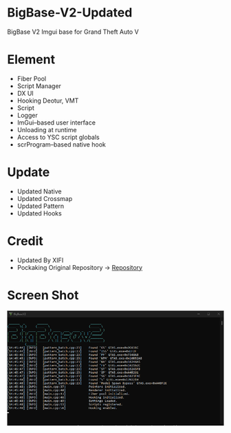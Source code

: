 # BigBase-V2-Updated
BigBase V2 Imgui base for Grand Theft Auto V

# Element

- Fiber Pool
- Script Manager
- DX UI
- Hooking Deotur, VMT
- Script
- Logger
- ImGui–based user interface
- Unloading at runtime
- Access to YSC script globals
- scrProgram–based native hook

# Update

- Updated Native
- Updated Crossmap
- Updated Pattern
- Updated Hooks

# Credit
- Updated By XIFI
- Pockaking Original Repository -> [Repository](https://github.com/Pocakking/BigBaseV2)

# Screen Shot

![](Console.png)
